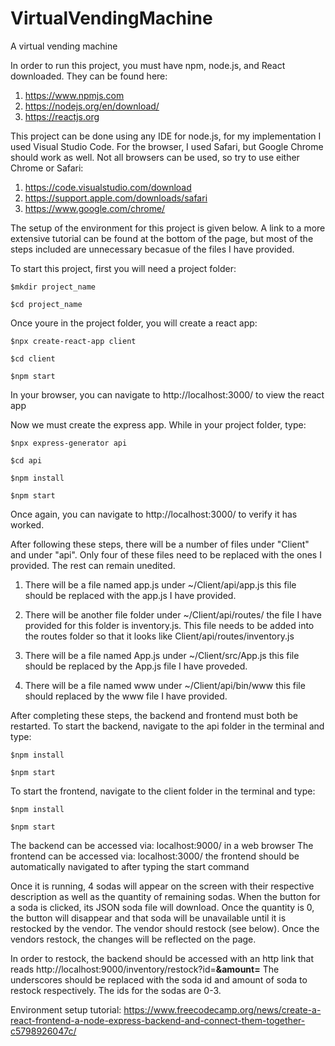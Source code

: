 # VirtualVendingMachine
A virtual vending machine

In order to run this project, you must have npm, node.js, and React downloaded. They can be found here:
1. https://www.npmjs.com
2. https://nodejs.org/en/download/
3. https://reactjs.org

This project can be done using any IDE for node.js, for my implementation I used Visual Studio Code. For the browser, I used Safari, but Google Chrome should work as well. Not all browsers can be used, so try to use either Chrome or Safari:
1. https://code.visualstudio.com/download
2. https://support.apple.com/downloads/safari
3. https://www.google.com/chrome/


The setup of the environment for this project is given below. A link to a more extensive tutorial can be found at the bottom of the page, but most of the steps included are unnecessary becasue of the files I have provided. 


To start this project, first you will need a project folder:


`$mkdir project_name`

`$cd project_name`


Once youre in the project folder, you will create a react app:

`$npx create-react-app client`

`$cd client`

`$npm start`

In your browser, you can navigate to http://localhost:3000/ to view the react app

Now we must create the express app. While in your project folder, type:

`$npx express-generator api`

`$cd api`

`$npm install`

`$npm start`

Once again, you can navigate to http://localhost:3000/ to verify it has worked. 

After following these steps, there will be a number of files under "Client" and under "api". Only four of these files need to be replaced with the ones I provided. The rest can remain unedited.

1) There will be a file named app.js under ~/Client/api/app.js this file should be replaced with the app.js I have provided.

2) There will be another file folder under ~/Client/api/routes/ the file I have provided for this folder is inventory.js.
   This file needs to be added into the routes folder so that it looks like Client/api/routes/inventory.js

3) There will be a file named App.js under ~/Client/src/App.js this file should be replaced by the App.js file I have proveded.

4) There will be a file named www under ~/Client/api/bin/www this file should replaced by the www file I have provided.

After completing these steps, the backend and frontend must both be restarted. To start the backend, navigate to the api folder in the terminal and type:

`$npm install`

`$npm start`

To start the frontend, navigate to the client folder in the terminal and type:

`$npm install`

`$npm start`

The backend can be accessed via:  localhost:9000/ in a web browser
The frontend can be accessed via:  localhost:3000/ the frontend should be automatically navigated to after typing the start command

Once it is running, 4 sodas will appear on the screen with their respective description as well as the quantity of remaining sodas. When the button for a soda is clicked, its JSON soda file will download. Once the quantity is 0, the button will disappear and that soda will be unavailable until it is restocked by the vendor. The vendor should restock (see below). Once the vendors restock, the changes will be reflected on the page. 

In order to restock, the backend should be accessed with an http link that reads http://localhost:9000/inventory/restock?id=__&amount=__
The underscores should be replaced with the soda id and amount of soda to restock respectively. The ids for the sodas are 0-3.


Environment setup tutorial:
https://www.freecodecamp.org/news/create-a-react-frontend-a-node-express-backend-and-connect-them-together-c5798926047c/

